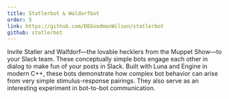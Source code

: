 ```yaml
---
title: Statlerbot & Waldorfbot
order: 5
link: https://github.com/DEGoodmanWilson/statlerbot
github: statlerbot
---
```


Invite Statler and Walfdorf—the lovable hecklers from the Muppet Show—to your Slack team. These conceptually simple bots
engage each other in dialog to make fun of your posts in Slack. Built with Luna and Engine in modern C++, these bots
demonstrate how complex bot behavior can arise from very simple stimulus-response pairings. They also serve as an
interesting experiment in bot-to-bot communication.